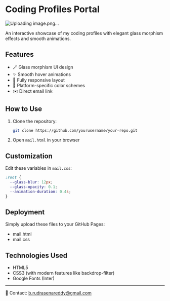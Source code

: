 # Coding Profiles Portal

![Uploading image.png…]()


An interactive showcase of my coding profiles with elegant glass morphism effects and smooth animations.

## Features

- 🪄 Glass morphism UI design
- ✨ Smooth hover animations
- 📱 Fully responsive layout
- 🌈 Platform-specific color schemes
- ✉️ Direct email link

## How to Use

1. Clone the repository:
   ```bash
   git clone https://github.com/yourusername/your-repo.git
   ```

2. Open `mail.html` in your browser

## Customization

Edit these variables in `mail.css`:
```css
:root {
  --glass-blur: 12px;
  --glass-opacity: 0.1;
  --animation-duration: 0.4s;
}
```

## Deployment

Simply upload these files to your GitHub Pages:
- mail.html
- mail.css

## Technologies Used

- HTML5
- CSS3 (with modern features like backdrop-filter)
- Google Fonts (Inter)

---

📧 Contact: [b.rudrasenareddy@gmail.com](mailto:b.rudrasenareddy@gmail.com)
